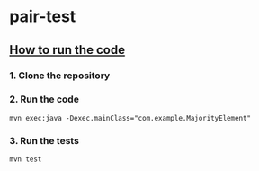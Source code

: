 # pair-test
## <u>How to run the code </u>
### 1. Clone the repository
### 2. Run the code
`mvn exec:java -Dexec.mainClass="com.example.MajorityElement"`
### 3. Run the tests
`mvn test`